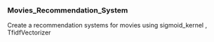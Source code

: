 ### Movies_Recommendation_System
Create a recommendation systems for movies using sigmoid_kernel , TfidfVectorizer
